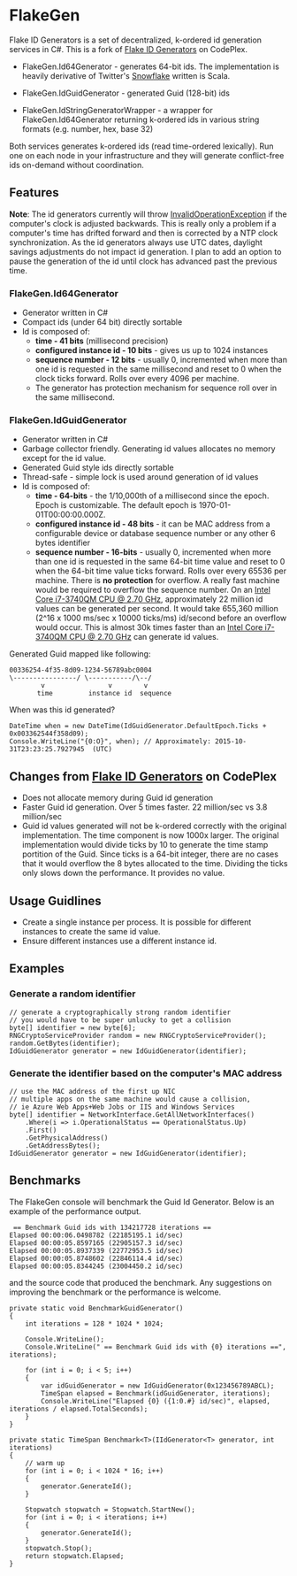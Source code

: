 # FlakeGen
Flake ID Generators is a set of decentralized, k-ordered id generation services in C#.  This is a fork of [Flake ID Generators](https://flakeidgenerators.codeplex.com/) on CodePlex.

* FlakeGen.Id64Generator - generates 64-bit ids. The implementation is heavily derivative of Twitter's [Snowflake](https://github.com/twitter/snowflake) written is Scala.

* FlakeGen.IdGuidGenerator - generated Guid (128-bit) ids

* FlakeGen.IdStringGeneratorWrapper - a wrapper for FlakeGen.Id64Generator returning k-ordered ids in various string formats (e.g. number, hex, base 32)

Both services generates k-ordered ids (read time-ordered lexically). Run one on each node in your infrastructure and they will generate conflict-free ids on-demand without coordination. 

## Features

**Note**: The id generators currently will throw [InvalidOperationException](https://msdn.microsoft.com/en-us/library/system.invalidoperationexception(v=vs.110).aspx) if the computer's clock is adjusted backwards. This is really only a problem if a computer's time has drifted forward and then is corrected by a NTP clock synchronization. As the id generators always use UTC dates, daylight savings adjustments do not impact id generation.  I plan to add an option to pause the generation of the id until clock has advanced past the previous time.

### FlakeGen.Id64Generator

* Generator written in C#
* Compact ids (under 64 bit) directly sortable
* Id is composed of:
    * **time - 41 bits** (millisecond precision)
    * **configured instance id - 10 bits** - gives us up to 1024 instances
    * **sequence number - 12 bits** - usually 0, incremented when more than one id is requested in the same millisecond and reset to 0 when the clock ticks forward. Rolls over every 4096 per machine.
	* The generator has protection mechanism for sequence roll over in the same millisecond.

### FlakeGen.IdGuidGenerator

* Generator written in C#
* Garbage collector friendly. Generating id values allocates no memory except for the id value.
* Generated Guid style ids directly sortable
* Thread-safe - simple lock is used around generation of id values
* Id is composed of:
    * **time - 64-bits** - the 1/10,000th of a millisecond since the epoch. Epoch is customizable. The default epoch is 1970-01-01T00:00:00.000Z.
    * **configured instance id - 48 bits** - it can be MAC address from a configurable device or database sequence number or any other 6 bytes identifier
    * **sequence number - 16-bits** - usually 0, incremented when more than one id is requested in the same 64-bit time value and reset to 0 when the 64-bit time value ticks forward. Rolls over every 65536 per machine.  There is **no protection** for overflow.  A really fast machine would be required to overflow the sequence number. On an [Intel Core i7-3740QM CPU @ 2.70 GHz](https://www.cpubenchmark.net/cpu.php?cpu=Intel+Core+i7-3740QM+%40+2.70GHz&id=1481), approximately 22 million id values can be generated per second. It would take 655,360 million (2^16 x 1000 ms/sec x 10000 ticks/ms) id/second before an overflow would occur.  This is almost 30k times faster than an [Intel Core i7-3740QM CPU @ 2.70 GHz](https://www.cpubenchmark.net/cpu.php?cpu=Intel+Core+i7-3740QM+%40+2.70GHz&id=1481) can generate id values.

Generated Guid mapped like following:

	00336254-4f35-8d09-1234-56789abc0004
	\----------------/ \-----------/\--/
	        v                v        v
	       time         instance id  sequence

When was this id generated?
	
	DateTime when = new DateTime(IdGuidGenerator.DefaultEpoch.Ticks + 0x003362544f358d09);
    Console.WriteLine("{0:O}", when); // Approximately: 2015-10-31T23:23:25.7927945  (UTC)

## Changes from [Flake ID Generators](https://flakeidgenerators.codeplex.com/) on CodePlex

* Does not allocate memory during Guid id generation
* Faster Guid id generation. Over 5 times faster. 22 million/sec vs 3.8 million/sec
* Guid id values generated will not be k-ordered correctly with the original implementation. The time component is now 1000x larger. The original implementation would divide ticks by 10 to generate the time stamp portition of the Guid.  Since ticks is a 64-bit integer, there are no cases that it would overflow the 8 bytes allocated to the time.  Dividing the ticks only slows down the performance. It provides no value.

## Usage Guidlines

* Create a single instance per process. It is possible for different instances to create the same id value.
* Ensure different instances use a different instance id.  

## Examples

### Generate a random identifier

	// generate a cryptographically strong random identifier
	// you would have to be super unlucky to get a collision
	byte[] identifier = new byte[6];
	RNGCryptoServiceProvider random = new RNGCryptoServiceProvider();
	random.GetBytes(identifier);
	IdGuidGenerator generator = new IdGuidGenerator(identifier);

### Generate the identifier based on the computer's MAC address

	// use the MAC address of the first up NIC
	// multiple apps on the same machine would cause a collision,
	// ie Azure Web Apps+Web Jobs or IIS and Windows Services
	byte[] identifier = NetworkInterface.GetAllNetworkInterfaces()
		.Where(i => i.OperationalStatus == OperationalStatus.Up)
		.First()
		.GetPhysicalAddress()
		.GetAddressBytes();
	IdGuidGenerator generator = new IdGuidGenerator(identifier);

## Benchmarks

The FlakeGen console will benchmark the Guid Id Generator.  Below is an example of the performance
output.

	 == Benchmark Guid ids with 134217728 iterations ==
	Elapsed 00:00:06.0498782 (22185195.1 id/sec)
	Elapsed 00:00:05.8597165 (22905157.3 id/sec)
	Elapsed 00:00:05.8937339 (22772953.5 id/sec)
	Elapsed 00:00:05.8748602 (22846114.4 id/sec)
	Elapsed 00:00:05.8344245 (23004450.2 id/sec)

and the source code that produced the benchmark.  Any suggestions on improving the benchmark or the performance is welcome.

	private static void BenchmarkGuidGenerator()
	{
		int iterations = 128 * 1024 * 1024;

		Console.WriteLine();
		Console.WriteLine(" == Benchmark Guid ids with {0} iterations ==", iterations);

		for (int i = 0; i < 5; i++)
		{
			var idGuidGenerator = new IdGuidGenerator(0x123456789ABCL);
			TimeSpan elapsed = Benchmark(idGuidGenerator, iterations);
			Console.WriteLine("Elapsed {0} ({1:0.#} id/sec)", elapsed, iterations / elapsed.TotalSeconds);
		}
	}

	private static TimeSpan Benchmark<T>(IIdGenerator<T> generator, int iterations)
	{
		// warm up
		for (int i = 0; i < 1024 * 16; i++)
		{
			generator.GenerateId();
		}

		Stopwatch stopwatch = Stopwatch.StartNew();
		for (int i = 0; i < iterations; i++)
		{
			generator.GenerateId();
		}
		stopwatch.Stop();
		return stopwatch.Elapsed;
	}